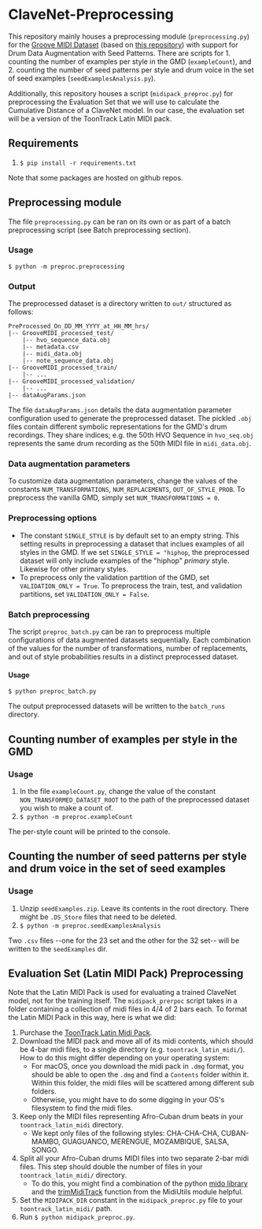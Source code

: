 # ClaveNet-Preprocessing

This repository mainly houses a preprocessing module (`preprocessing.py`) for the [Groove MIDI Dataset](https://magenta.tensorflow.org/datasets/groove) (based on [this repository](https://github.com/behzadhaki/GMD2HVO_PreProcessing)) with support for Drum Data Augmentation with Seed Patterns. There are scripts for 1. counting the number of examples per style in the GMD (`exampleCount`), and 2. counting the number of seed patterns per style and drum voice in the set of seed examples (`seedExamplesAnalysis.py`).

Additionally, this repository houses a script (`midipack_preproc.py`) for preprocessing the Evaluation Set that we will use to calculate the Cumulative Distance of a ClaveNet model. In our case, the evaluation set will be a version of the ToonTrack Latin MIDI pack.

## Requirements

1. `$ pip install -r requirements.txt`

Note that some packages are hosted on github repos.

## Preprocessing module

The file `preprocessing.py` can be ran on its own or as part of a batch preprocessing script (see Batch preprocessing section).

### Usage

```$ python -m preproc.preprocessing```

### Output

The preprocessed dataset is a directory written to `out/` structured as follows:

```
PreProcessed_On_DD_MM_YYYY_at_HH_MM_hrs/
|-- GrooveMIDI_processed_test/
    |-- hvo_sequence_data.obj
    |-- metadata.csv
    |-- midi_data.obj
    |-- note_sequence_data.obj
|-- GrooveMIDI_processed_train/
    |-- ...
|-- GrooveMIDI_processed_validation/
    |-- ...
|-- dataAugParams.json
```

The file `dataAugParams.json` details the data augmentation parameter configuration used to generate the preprocessed dataset. The pickled `.obj` files contain different symbolic representations for the GMD's drum recordings. They share indices; e.g. the 50th HVO Sequence in `hvo_seq.obj` represents the same drum recording as the 50th MIDI file in `midi_data.obj`.

### Data augmentation parameters

To customize data augmentation parameters, change the values of the constants `NUM_TRANSFORMATIONS`, `NUM_REPLACEMENTS`, `OUT_OF_STYLE_PROB`. To preprocess the vanilla GMD, simply set `NUM_TRANSFORMATIONS = 0`.

### Preprocessing options

* The constant `SINGLE_STYLE` is by default set to an empty string. This setting results in preprocessing a dataset that inclues examples of all styles in the GMD. If we set `SINGLE_STYLE = "hiphop`, the preprocessed dataset will only include examples of the "hiphop" *primary* style. Likewise for other primary styles.
* To preprocess only the validation partition of the GMD, set `VALIDATION_ONLY = True`. To preprocess the train, test, and validation partitions, set `VALIDATION_ONLY = False`.

### Batch preprocessing

The script `preproc_batch.py` can be ran to preprocess multiple configurations of data augmented datasets sequentially. Each combination of the values for the number of transformations, number of replacements, and out of style probabilities results in a distinct preprocessed dataset. 

#### Usage

```$ python preproc_batch.py```

The output preprocessed datasets will be written to the `batch_runs` directory.

## Counting number of examples per style in the GMD

### Usage
1. In the file `exampleCount.py`, change the value of the constant `NON_TRANSFORMED_DATASET_ROOT` to the path of the preprocessed dataset you wish to make a count of.
2. ```$ python -m preproc.exampleCount```

The per-style count will be printed to the console.

## Counting the number of seed patterns per style and drum voice in the set of seed examples

### Usage
1. Unzip `seedExamples.zip`. Leave its contents in the root directory. There might be `.DS_Store` files that need to be deleted. 
2. ```$ python -m preproc.seedExamplesAnalysis ```

Two `.csv` files --one for the 23 set and the other for the 32 set-- will be written to the `seedExamples` dir.

## Evaluation Set (Latin MIDI Pack) Preprocessing

Note that the Latin MIDI Pack is used for evaluating a trained ClaveNet model, not for the training itself. The `midipack_prerpoc` script takes in a folder containing a collection of midi files in 4/4 of 2 bars each. To format the Latin MIDI Pack in this way, here is what we did:

1. Purchase the [ToonTrack Latin Midi Pack](https://www.toontrack.com/product/latin-rhythms-midi/).
2. Download the MIDI pack and move all of its midi contents, which should be 4-bar midi files, to a single directory (e.g. `toontrack_latin_midi/`). How to do this might differ depending on your operating system:
    * For macOS, once you download the midi pack in `.dmg` format, you should be able to open the `.dmg` and find a `Contents` folder within it. Within this folder, the midi files will be scattered among different sub folders.
    * Otherwise, you might have to do some digging in your OS's filesystem to find the midi files.
3. Keep only the MIDI files representing Afro-Cuban drum beats in your `toontrack_latin_midi` directory.
    * We kept only files of the following styles: CHA-CHA-CHA, CUBAN-MAMBO, GUAGUANCO, MERENGUE, MOZAMBIQUE, SALSA, SONGO.
4. Split all your Afro-Cuban drums MIDI files into two separate 2-bar midi files. This step should double the number of files in your `toontrack_latin_midi/` directory.
    * To do this, you might find a combination of the python [mido library](https://mido.readthedocs.io/en/stable/) and the [trimMidiTrack](https://github.com/dafg05/ClaveNet-MidiUtils/blob/main/midiUtils/tools.py) function from the MidiUtils module helpful.
5. Set the `MIDIPACK_DIR` constant in the `midipack_preproc.py` file to your `toontrack_latin_midi/` path.
6. Run `$ python midipack_preproc.py`.
